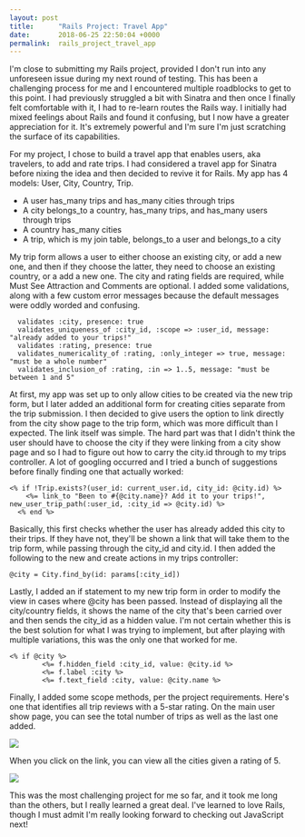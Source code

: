 ```yaml
---
layout: post
title:      "Rails Project: Travel App"
date:       2018-06-25 22:50:04 +0000
permalink:  rails_project_travel_app
---
```



I'm close to submitting my Rails project, provided I don't run into any unforeseen issue during my next round of testing. This has been a challenging process for me and I encountered multiple roadblocks to get to this point. I had previously struggled a bit with Sinatra and then once I finally felt comfortable with it, I had to re-learn routes the Rails way. I initially had mixed feelings about Rails and found it confusing, but I now have a greater appreciation for it. It's extremely powerful and I'm sure I'm just scratching the surface of its capabilities.

For my project, I chose to build a travel app that enables users, aka travelers, to add and rate trips. I had considered a travel app for Sinatra before nixing the idea and then decided to revive it for Rails. My app has 4 models: User, City, Country, Trip.

* A user has_many trips and has_many cities through trips
* A city belongs_to a country, has_many trips, and has_many users through trips
* A country has_many cities
* A trip, which is my join table, belongs_to a user and belongs_to a city

My trip form allows a user to either choose an existing city, or add a new one, and then if they choose the latter, they need to choose an existing country, or a add a new one. The city and rating fields are required, while Must See Attraction and Comments are optional. I added some validations, along with a few custom error messages because the default messages were oddly worded and confusing.

```
  validates :city, presence: true
  validates_uniqueness_of :city_id, :scope => :user_id, message: "already added to your trips!"
  validates :rating, presence: true
  validates_numericality_of :rating, :only_integer => true, message: "must be a whole number"
  validates_inclusion_of :rating, :in => 1..5, message: "must be between 1 and 5"

```

At first, my app was set up to only allow cities to be created via the new trip form, but I later added an additional form for creating cities separate from the trip submission. I then decided to give users the option to link directly from the city show page to the trip form, which was more difficult than I expected. The link itself was simple. The hard part was that I didn't think the user should have to choose the city if they were linking from a city show page and so I had to figure out how to carry the city.id through to my trips controller. A lot of googling occurred and I tried a bunch of suggestions before finally finding one that actually worked:

```
<% if !Trip.exists?(user_id: current_user.id, city_id: @city.id) %>
    <%= link_to "Been to #{@city.name}? Add it to your trips!", new_user_trip_path(:user_id, :city_id => @city.id) %>
  <% end %>

```

Basically, this first checks whether the user has already added this city to their trips. If they have not, they'll be shown a link that will take them to the trip form, while passing through the city_id and city.id. I then added the following to the new and create actions in my trips controller:

```
@city = City.find_by(id: params[:city_id])

```

Lastly, I added an if statement to my new trip form in order to modify the view in cases where @city has been passed. Instead of displaying all the city/country fields, it shows the name of the city that's been carried over and then sends the city_id as a hidden value. I'm not certain whether this is the best solution for what I was trying to implement, but after playing with multiple variations, this was the only one that worked for me.

```
<% if @city %>
        <%= f.hidden_field :city_id, value: @city.id %>
        <%= f.label :city %>
        <%= f.text_field :city, value: @city.name %>

```

Finally, I added some scope methods, per the project requirements. Here's one that identifies all trip reviews with a 5-star rating. On the main user show page, you can see the total number of trips as well as the last one added.

![](https://i.imgur.com/TTQax3L.png?2)

When you click on the link, you can view all the cities given a rating of 5.

![](https://i.imgur.com/sMXQVa2.png)

This was the most challenging project for me so far, and it took me long than the others,  but I really learned a great deal. I've learned to love Rails, though I must admit I'm really looking forward to checking out JavaScript next!
